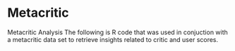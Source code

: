 # Metacritic
Metacritic Analysis
The following is R code that was used in conjuction with a metacritic data set to retrieve insights related to critic and user scores. 
